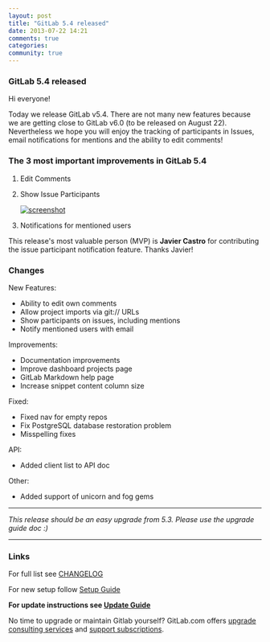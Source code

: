 ```yaml
---
layout: post
title: "GitLab 5.4 released"
date: 2013-07-22 14:21
comments: true
categories:
community: true
---
```


### GitLab 5.4 released

Hi everyone!

Today we release GitLab v5.4. There are not many new features because we are getting close to GitLab v6.0 (to be released on August 22). Nevertheless we hope you will enjoy the tracking of participants in Issues, email notifications for mentions and the ability to edit comments!

### The 3 most important improvements in GitLab 5.4

1. Edit Comments
2. Show Issue Participants

    [![screenshot](/images/5_4/edit_and_participants.png)](/images/5_4/edit_and_participants.png)

3. Notifications for mentioned users

This release's most valuable person (MVP) is __Javier Castro__ for contributing the issue participant notification feature. Thanks Javier!

<!-- more -->

### Changes

New Features:

  * Ability to edit own comments
  * Allow project imports via git:// URLs
  * Show participants on issues, including mentions
  * Notify mentioned users with email

Improvements:

  * Documentation improvements
  * Improve dashboard projects page
  * GitLab Markdown help page
  * Increase snippet content column size

Fixed:

  * Fixed nav for empty repos
  * Fix PostgreSQL database restoration problem
  * Misspelling fixes

API:

  * Added client list to API doc

Other:

  * Added support of unicorn and fog gems

- - -

_This release should be an easy upgrade from 5.3. Please use the upgrade guide doc :)_

- - -



### Links

For full list see [CHANGELOG](https://github.com/gitlabhq/gitlabhq/blob/master/CHANGELOG)

For new setup follow [Setup Guide](https://github.com/gitlabhq/gitlabhq/blob/5-4-stable/doc/install/installation.md)

__For update instructions see [Update Guide](https://github.com/gitlabhq/gitlabhq/blob/master/doc/update/5.3-to-5.4.md)__

No time to upgrade or maintain Gitlab yourself? GitLab.com offers [upgrade consulting services](http://www.gitlab.com/consultancy/) and [support subscriptions](http://www.gitlab.com/subscription/).
